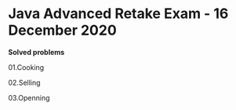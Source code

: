 # Java Advanced Retake Exam - 16 December 2020

<b>Solved problems</b>

01.Cooking

02.Selling

03.Openning
